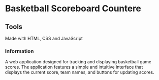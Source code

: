 # Basketball Scoreboard Countere

## Tools
Made with HTML, CSS and JavaScript

### Information
 A web application designed for tracking and displaying basketball game scores. The application features a simple and intuitive interface that displays the current score, team names, and buttons for updating scores.